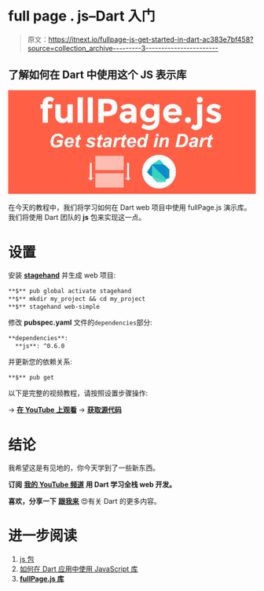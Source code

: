 # full page . js–Dart 入门

> 原文：<https://itnext.io/fullpage-js-get-started-in-dart-ac383e7bf458?source=collection_archive---------3----------------------->

## 了解如何在 Dart 中使用这个 JS 表示库

![](img/22f12677ec28eee1bb876739a7f5c9eb.png)

在今天的教程中，我们将学习如何在 Dart web 项目中使用 fullPage.js 演示库。我们将使用 Dart 团队的 **js** 包来实现这一点。

# 设置

安装 [**stagehand**](https://pub.dartlang.org/packages/stagehand) 并生成 web 项目:

```
**$** pub global activate stagehand
**$** mkdir my_project && cd my_project
**$** stagehand web-simple
```

修改 **pubspec.yaml** 文件的`dependencies`部分:

```
**dependencies**:
  **js**: ^0.6.0
```

并更新您的依赖关系:

```
**$** pub get
```

以下是完整的视频教程，请按照设置步骤操作:

→ [**在 YouTube 上观看**](https://youtu.be/qwpAEcSl43o)
→ [**获取源代码**](https://github.com/graphicbeacon/js-dart-interop-samples/tree/master/fullpage)

# 结论

我希望这是有见地的，你今天学到了一些新东西。

**订阅** [**我的 YouTube 频道**](https://www.youtube.com/channel/UCHSRZk4k6e-hqIXBBM4b2iA?view_as=subscriber) **用 Dart 学习全栈 web 开发。**

**喜欢，分享一下** [**跟我来**](https://twitter.com/creativ_bracket) 😍有关 Dart 的更多内容。

# 进一步阅读

1.  [js 包](https://pub.dartlang.org/packages/js)
2.  [如何在 Dart 应用中使用 JavaScript 库](https://dev.to/graphicbeacon/how-to-use-javascript-libraries-in-your-dart-applications--4mc6)
3.  [**fullPage.js 库**](https://alvarotrigo.com/fullPage/)